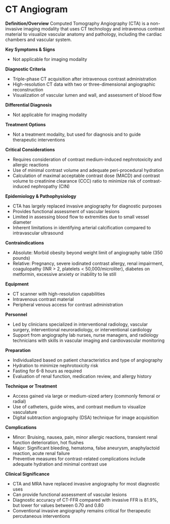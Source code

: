 # CT Angiogram

**Definition/Overview**
Computed Tomography Angiography (CTA) is a non-invasive imaging modality that uses CT technology and intravenous contrast material to visualize vascular anatomy and pathology, including the cardiac chambers and vascular system.

**Key Symptoms & Signs**
- Not applicable for imaging modality

**Diagnostic Criteria**
- Triple-phase CT acquisition after intravenous contrast administration
- High-resolution CT data with two or three-dimensional angiographic reconstruction
- Visualization of vascular lumen and wall, and assessment of blood flow

**Differential Diagnosis**
- Not applicable for imaging modality

**Treatment Options**
- Not a treatment modality, but used for diagnosis and to guide therapeutic interventions

**Critical Considerations**
- Requires consideration of contrast medium-induced nephrotoxicity and allergic reactions
- Use of minimal contrast volume and adequate peri-procedural hydration
- Calculation of maximal acceptable contrast dose (MACD) and contrast volume to creatinine clearance (CCC) ratio to minimize risk of contrast-induced nephropathy (CIN)

**Epidemiology & Pathophysiology**
- CTA has largely replaced invasive angiography for diagnostic purposes
- Provides functional assessment of vascular lesions
- Limited in assessing blood flow to extremities due to small vessel diameter
- Inherent limitations in identifying arterial calcification compared to intravascular ultrasound

**Contraindications**
- Absolute: Morbid obesity beyond weight limit of angiography table (350 pounds)
- Relative: Pregnancy, severe iodinated contrast allergy, renal impairment, coagulopathy (INR > 2, platelets < 50,000/microliter), diabetes on metformin, excessive anxiety or inability to lie still

**Equipment**
- CT scanner with high-resolution capabilities
- Intravenous contrast material
- Peripheral venous access for contrast administration

**Personnel**
- Led by clinicians specialized in interventional radiology, vascular surgery, interventional neuroradiology, or interventional cardiology
- Support from angiography lab nurses, nurse managers, and radiology technicians with skills in vascular imaging and cardiovascular monitoring

**Preparation**
- Individualized based on patient characteristics and type of angiography
- Hydration to minimize nephrotoxicity risk
- Fasting for 6-8 hours as required
- Evaluation of renal function, medication review, and allergy history

**Technique or Treatment**
- Access gained via large or medium-sized artery (commonly femoral or radial)
- Use of catheters, guide wires, and contrast medium to visualize vasculature
- Digital subtraction angiography (DSA) technique for image acquisition

**Complications**
- Minor: Bruising, nausea, pain, minor allergic reactions, transient renal function deterioration, hot flushes
- Major: Significant bleeding, hematoma, false aneurysm, anaphylactoid reaction, acute renal failure
- Preventive measures for contrast-related complications include adequate hydration and minimal contrast use

**Clinical Significance**
- CTA and MRA have replaced invasive angiography for most diagnostic uses
- Can provide functional assessment of vascular lesions
- Diagnostic accuracy of CT-FFR compared with invasive FFR is 81.9%, but lower for values between 0.70 and 0.80
- Conventional invasive angiography remains critical for therapeutic percutaneous interventions